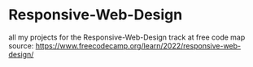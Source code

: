 # Responsive-Web-Design
all my projects for the Responsive-Web-Design track at free code map
source: https://www.freecodecamp.org/learn/2022/responsive-web-design/

